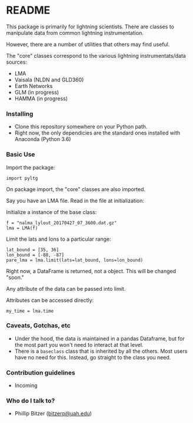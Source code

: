 # README #

This package is primarily for lightning scientists. There are classes to manipulate data from common lightning instrumentation.

However, there are a number of utilities that others may find useful.

The "core" classes correspond to the various lightning instrumentats/data sources:
- LMA
- Vaisala (NLDN and GLD360)
- Earth Networks
- GLM (in progress)
- HAMMA (in progress)

### Installing ###

* Clone this repository somewhere on your Python path. 
* Right now, the only dependicies are the standard ones installed with Anaconda (Python 3.6)

### Basic Use ###

Import the package:
```
import pyltg
```
On package import, the "core" classes are also imported.

Say you have an LMA file. Read in the file at initialization:

Initialize a instance of the base class:
```
f = "nalma_lylout_20170427_07_3600.dat.gz"
lma = LMA(f)
```

Limit the lats and lons to a particular range: 
```
lat_bound = [35, 36]
lon_bound = [-88, -87]
pare_lma = lma.limit(lats=lat_bound, lons=lon_bound)
```
Right now, a DataFrame is returned, not a object. This will be changed "soon."

Any attribute of the data can be passed into limit. 

Attributes can be accessed directly:
```
my_time = lma.time
```


### Caveats, Gotchas, etc ###

* Under the hood, the data is maintained in a pandas Dataframe, but for the most part you won't need to interact at that level.
* There is a `baseclass` class that is inherited by all the others. Most users have no need for this. Instead, go straight to the class you need.

### Contribution guidelines ###

* Incoming

### Who do I talk to? ###

* Phillip Bitzer (bitzerp@uah.edu)
